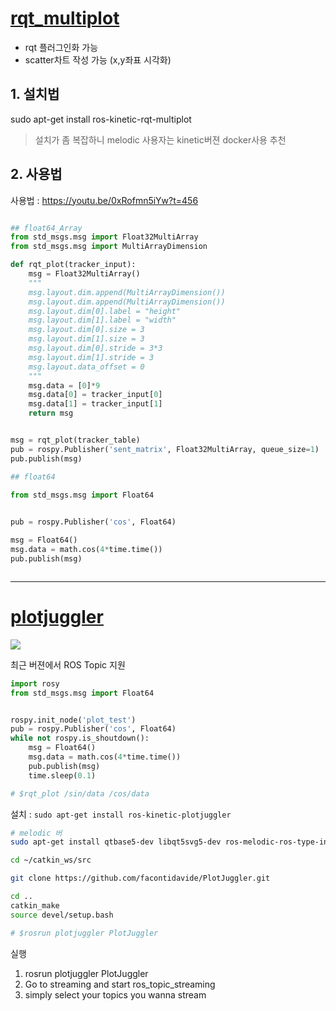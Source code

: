 # [rqt_multiplot](http://wiki.ros.org/rqt_multiplot)

- rqt 플러그인화 가능 
- scatter차트 작성 가능 (x,y좌표 시각화)

## 1. 설치법 
sudo apt-get install ros-kinetic-rqt-multiplot

> 설치가 좀 복잡하니 melodic 사용자는 kinetic버젼 docker사용 추천 

## 2. 사용법

사용법 : https://youtu.be/0xRofmn5iYw?t=456


```python 

## float64_Array
from std_msgs.msg import Float32MultiArray
from std_msgs.msg import MultiArrayDimension

def rqt_plot(tracker_input):
    msg = Float32MultiArray()
    """
    msg.layout.dim.append(MultiArrayDimension())
    msg.layout.dim.append(MultiArrayDimension())    
    msg.layout.dim[0].label = "height"
    msg.layout.dim[1].label = "width"
    msg.layout.dim[0].size = 3
    msg.layout.dim[1].size = 3    
    msg.layout.dim[0].stride = 3*3
    msg.layout.dim[1].stride = 3
    msg.layout.data_offset = 0
    """
    msg.data = [0]*9       
    msg.data[0] = tracker_input[0]  
    msg.data[1] = tracker_input[1] 
    return msg


msg = rqt_plot(tracker_table)
pub = rospy.Publisher('sent_matrix', Float32MultiArray, queue_size=1)
pub.publish(msg)

## float64

from std_msgs.msg import Float64

  
pub = rospy.Publisher('cos', Float64)

msg = Float64()
msg.data = math.cos(4*time.time())
pub.publish(msg)



```



--- 
# [plotjuggler](http://wiki.ros.org/plotjuggler)


![](https://facontidavide.github.io/PlotJuggler/images/PlotJuggler_terms.png)

최근 버젼에서 ROS Topic 지원 

```python
import rosy
from std_msgs.msg import Float64


rospy.init_node('plot_test')
pub = rospy.Publisher('cos', Float64)
while not rospy.is_shoutdown():
    msg = Float64()
    msg.data = math.cos(4*time.time())
    pub.publish(msg)
    time.sleep(0.1)

# $rqt_plot /sin/data /cos/data
```


설치 : `sudo apt-get install ros-kinetic-plotjuggler`

```bash
# melodic 버
sudo apt-get install qtbase5-dev libqt5svg5-dev ros-melodic-ros-type-introspection 

cd ~/catkin_ws/src

git clone https://github.com/facontidavide/PlotJuggler.git

cd ..
catkin_make
source devel/setup.bash

# $rosrun plotjuggler PlotJuggler 
```

실행 
1. rosrun plotjuggler PlotJuggler
2. Go to streaming and start ros_topic_streaming
3. simply select your topics you wanna stream